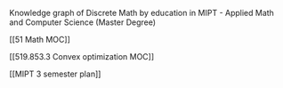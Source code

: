 Knowledge graph of Discrete Math by education in MIPT - Applied Math and Computer Science (Master Degree)

[[51 Math MOC]]

[[519.853.3 Convex optimization MOC]]

[[MIPT 3 semester plan]]
